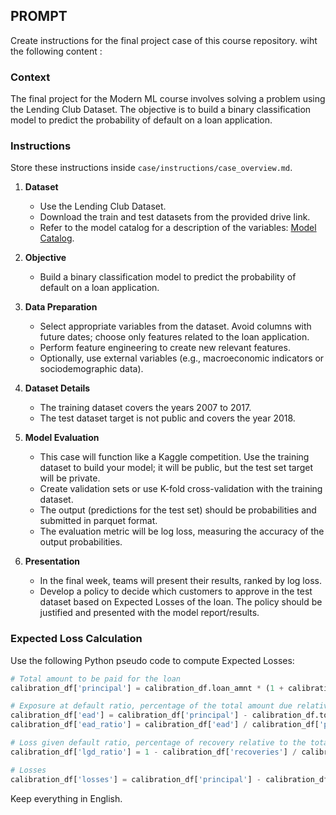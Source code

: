 ## PROMPT
Create instructions for the final project case of this course repository. wiht the following content :

### Context
The final project for the Modern ML course involves solving a problem using the Lending Club Dataset. The objective is to build a binary classification model to predict the probability of default on a loan application.

### Instructions
Store these instructions inside `case/instructions/case_overview.md`.

1. **Dataset**
    - Use the Lending Club Dataset.
    - Download the train and test datasets from the provided drive link.
    - Refer to the model catalog for a description of the variables: [Model Catalog](https://docs.google.com/spreadsheets/d/14FaRVNdObbYPskGK5UF_MmNW9d3WMjF3biu9R0V2zzw).

2. **Objective**
    - Build a binary classification model to predict the probability of default on a loan application.

3. **Data Preparation**
    - Select appropriate variables from the dataset. Avoid columns with future dates; choose only features related to the loan application.
    - Perform feature engineering to create new relevant features.
    - Optionally, use external variables (e.g., macroeconomic indicators or sociodemographic data).

4. **Dataset Details**
    - The training dataset covers the years 2007 to 2017.
    - The test dataset target is not public and covers the year 2018.

5. **Model Evaluation**
    - This case will function like a Kaggle competition. Use the training dataset to build your model; it will be public, but the test set target will be private.
    - Create validation sets or use K-fold cross-validation with the training dataset.
    - The output (predictions for the test set) should be probabilities and submitted in parquet format.
    - The evaluation metric will be log loss, measuring the accuracy of the output probabilities.

6. **Presentation**
    - In the final week, teams will present their results, ranked by log loss.
    - Develop a policy to decide which customers to approve in the test dataset based on Expected Losses of the loan. The policy should be justified and presented with the model report/results.

### Expected Loss Calculation
Use the following Python pseudo code to compute Expected Losses:

```python
# Total amount to be paid for the loan
calibration_df['principal'] = calibration_df.loan_amnt * (1 + calibration_df.int_rate)

# Exposure at default ratio, percentage of the total amount due relative to the principal
calibration_df['ead'] = calibration_df['principal'] - calibration_df.total_pymnt
calibration_df['ead_ratio'] = calibration_df['ead'] / calibration_df['principal']

# Loss given default ratio, percentage of recovery relative to the total amount due
calibration_df['lgd_ratio'] = 1 - calibration_df['recoveries'] / calibration_df['ead']

# Losses
calibration_df['losses'] = calibration_df['principal'] - calibration_df.total_pymnt + calibration_df['recoveries']
```

Keep everything in English.
